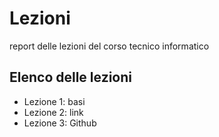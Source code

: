 # Lezioni
report delle lezioni del corso tecnico informatico

## Elenco delle lezioni
- Lezione 1: basi 
- Lezione 2: link
- Lezione 3: Github
